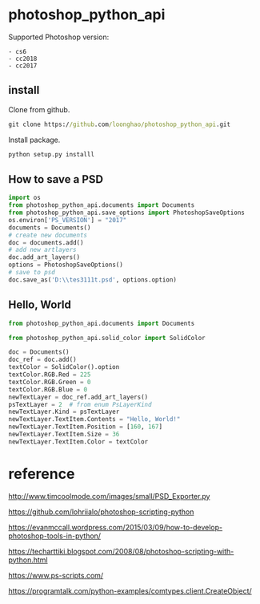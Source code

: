 photoshop_python_api
====================
Supported Photoshop version:

    - cs6
    - cc2018
    - cc2017

install
-------
Clone from github.
```cmd
git clone https://github.com/loonghao/photoshop_python_api.git
```
Install package.
```cmd
python setup.py installl
```
How to save a PSD
-----------------
```python
import os
from photoshop_python_api.documents import Documents
from photoshop_python_api.save_options import PhotoshopSaveOptions
os.environ['PS_VERSION'] = "2017"
documents = Documents()
# create new documents
doc = documents.add()
# add new artlayers
doc.add_art_layers()
options = PhotoshopSaveOptions()
# save to psd
doc.save_as('D:\\tes3111t.psd', options.option)
```
Hello, World
------------
```python
from photoshop_python_api.documents import Documents

from photoshop_python_api.solid_color import SolidColor

doc = Documents()
doc_ref = doc.add()
textColor = SolidColor().option
textColor.RGB.Red = 225
textColor.RGB.Green = 0
textColor.RGB.Blue = 0
newTextLayer = doc_ref.add_art_layers()
psTextLayer = 2  # from enum PsLayerKind
newTextLayer.Kind = psTextLayer
newTextLayer.TextItem.Contents = "Hello, World!"
newTextLayer.TextItem.Position = [160, 167]
newTextLayer.TextItem.Size = 36
newTextLayer.TextItem.Color = textColor
```
reference
=========
http://www.timcoolmode.com/images/small/PSD_Exporter.py

https://github.com/lohriialo/photoshop-scripting-python

https://evanmccall.wordpress.com/2015/03/09/how-to-develop-photoshop-tools-in-python/

https://techarttiki.blogspot.com/2008/08/photoshop-scripting-with-python.html

https://www.ps-scripts.com/

https://programtalk.com/python-examples/comtypes.client.CreateObject/